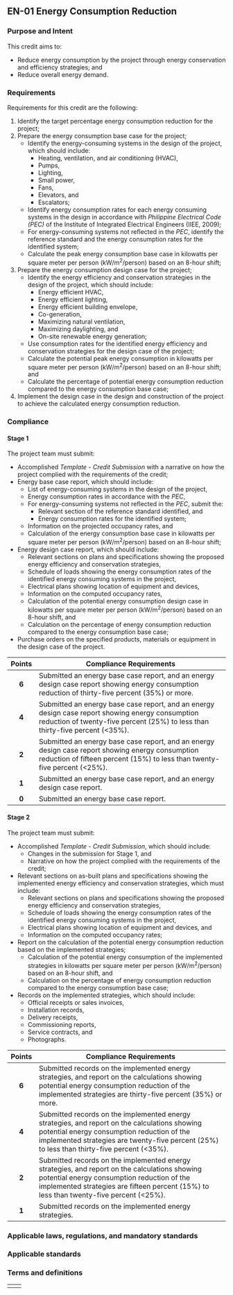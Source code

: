 ## EN-01  Energy Consumption Reduction

### Purpose and Intent
This credit aims to:

* Reduce energy consumption by the project through energy conservation and efficiency strategies; and
* Reduce overall energy demand.

### Requirements
Requirements for this credit are the following:

1. Identify the target percentage energy consumption reduction for the project;
2. Prepare the energy consumption base case for the project;
    * Identify the energy-consuming systems in the design of the project, which should include:
        * Heating, ventilation, and air conditioning (HVAC),
        * Pumps,
        * Lighting,
        * Small power,
        * Fans,
        * Elevators, and
        * Escalators;
    * Identify energy consumption rates for each energy consuming systems in the design in accordance with _Philippine Electrical Code (PEC)_ of the Institute of Integrated Electrical Engineers (IIEE, 2009);
    * For energy-consuming systems not reflected in the _PEC_, identify the reference standard and the energy consumption rates for the identified system;
    * Calculate the peak energy consumption base case in kilowatts per square meter per person (kW/m<sup>2</sup>/person) based on an 8-hour shift;
3. Prepare the energy consumption design case for the project;
    * Identify the energy efficiency and conservation strategies in the design of the project, which should include:
        * Energy efficient HVAC,
        * Energy efficient lighting,
        * Energy efficient building envelope,
        * Co-generation,
        * Maximizing natural ventilation,
        * Maximizing daylighting, and
        * On-site renewable energy generation;
    * Use consumption rates for the identified energy efficiency and conservation strategies for the design case of the project;
    * Calculate the potential peak energy consumption in kilowatts per square meter per person (kW/m<sup>2</sup>/person) based on an 8-hour shift; and
    * Calculate the percentage of potential energy consumption reduction compared to the energy consumption base case;
4. Implement the design case in the design and construction of the project to achieve the calculated energy consumption reduction.

### Compliance
#### Stage 1
The project team must submit:

* Accomplished _Template - Credit Submission_ with a narrative on how the project complied with the requirements of the credit;
* Energy base case report, which should include:
    * List of energy-consuming systems in the design of the project,
    * Energy consumption rates in accordance with the _PEC_,
    * For energy-consuming systems not reflected in the _PEC_, submit the:
        * Relevant section of the reference standard identified, and
        * Energy consumption rates for the identified system;
    * Information on the projected occupancy rates, and
    * Calculation of the energy consumption base case in kilowatts per square meter per person (kW/m<sup>2</sup>/person) based on an 8-hour shift;
* Energy design case report, which should include:
    * Relevant sections on plans and specifications showing the proposed energy efficiency and conservation strategies,
    * Schedule of loads showing the energy consumption rates of the identified energy consuming systems in the project,
    * Electrical plans showing location of equipment and devices,
    * Information on the computed occupancy rates,
    * Calculation of the potential energy consumption design case in kilowatts per square meter per person (kW/m<sup>2</sup>/person) based on an 8-hour shift, and
    * Calculation on the percentage of energy consumption reduction compared to the energy consumption base case;
* Purchase orders on the specified products, materials or equipment in the design case of the project.

| Points | Compliance Requirements |
|:------:|------------------------|
| **6**  | Submitted an energy base case report, and an energy design case report showing energy consumption reduction of thirty-five percent (35%) or more. |
| **4**  | Submitted an energy base case report, and an energy design case report showing energy consumption reduction of twenty-five percent (25%) to less than thirty-five percent (<35%). |
| **2**  | Submitted an energy base case report, and an energy design case report showing energy consumption reduction of fifteen percent (15%) to less than twenty-five percent (<25%). |
| **1**  | Submitted an energy base case report, and an energy design case report. |
| **0**  | Submitted an energy base case report. |

#### Stage 2
The project team must submit:

* Accomplished _Template - Credit Submission_, which should include:
    * Changes in the submission for Stage 1, and
    * Narrative on how the project complied with the requirements of the credit;
* Relevant sections on as-built plans and specifications showing the implemented energy efficiency and conservation strategies, which must include:
    * Relevant sections on plans and specifications showing the proposed energy efficiency and conservation strategies,
    * Schedule of loads showing the energy consumption rates of the identified energy consuming systems in the project,
    * Electrical plans showing location of equipment and devices, and
    * Information on the computed occupancy rates;
* Report on the calculation of the potential energy consumption reduction based on the implemented strategies;
    * Calculation of the potential energy consumption of the implemented strategies in kilowatts per square meter per person (kW/m<sup>2</sup>/person) based on an 8-hour shift, and
    * Calculation on the percentage of energy consumption reduction compared to the energy consumption base case;
* Records on the implemented strategies, which should include:
    * Official receipts or sales invoices,
    * Installation records,
    * Delivery receipts,
    * Commissioning reports,
    * Service contracts, and
    * Photographs.

| Points | Compliance Requirements |
|:------:|------------------------|
| **6**  | Submitted records on the implemented energy strategies, and report on the calculations showing potential energy consumption reduction of the implemented strategies are thirty-five percent (35%) or more. |
| **4**  | Submitted records on the implemented energy strategies, and report on the calculations showing potential energy consumption reduction of the implemented strategies are twenty-five percent (25%) to less than thirty-five percent (<35%). |
| **2**  | Submitted records on the implemented energy strategies, and report on the calculations showing potential energy consumption reduction of the implemented strategies are fifteen percent (15%) to less than twenty-five percent (<25%).|
| **1**  | Submitted records on the implemented energy strategies. |

### Applicable laws, regulations, and mandatory standards


### Applicable standards

### Terms and definitions
|   |   |
|---|---|
|   |   |

